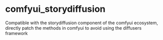 # comfyui_storydiffusion
Compatible with the storydiffusion component of the comfyui ecosystem, directly patch the methods in comfyui to avoid using the diffusers framework
